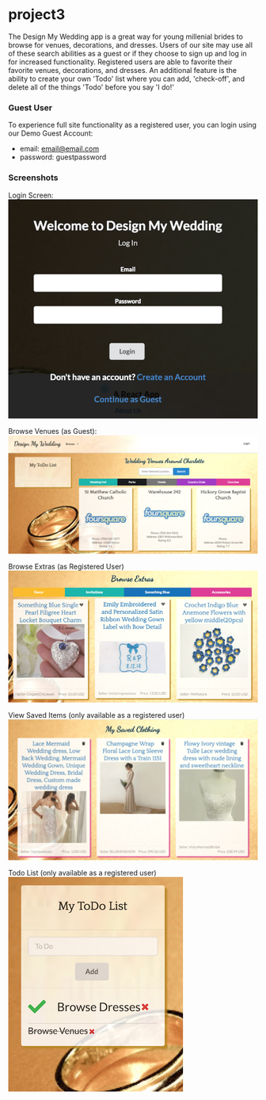 # project3

The Design My Wedding app is a great way for young millenial brides to browse for venues, decorations, and dresses. Users of our site may use all of these search abilities as a guest or if they choose to sign up and log in for increased functionality. Registered users are able to favorite their favorite venues, decorations, and dresses. An additional feature is the ability to create your own 'Todo' list where you can add, 'check-off', and delete all of the things 'Todo' before you say 'I do!'

### Guest User
To experience full site functionality as a registered user, you can login using our Demo Guest Account:
* email: email@email.com
* password: guestpassword

### Screenshots
Login Screen:
![alt text][login]

Browse Venues (as Guest):
![alt text][browseVen]

Browse Extras (as Registered User)
![alt text][authBrowse]

View Saved Items (only available as a registered user)
![alt text][myClothes]

Todo List (only available as a registered user)
![alt text][todo]







[login]: ./ScreenShots/login.png "Login Screen"
[browseVen]: ./ScreenShots/browseVenue.png "Browse Venues without Auth"
[authBrowse]: ./ScreenShots/authdBrowse.png "Browse with Auth"
[myClothes]: ./ScreenShots/myClothing.png "My Stuff - Clothing"
[todo]: ./ScreenShots/todo.png "Todo with Auth"



